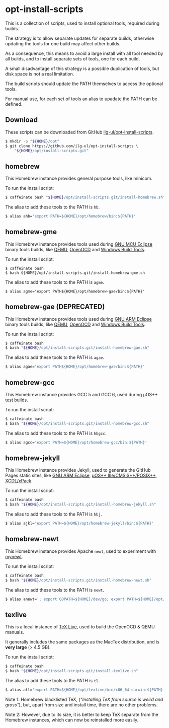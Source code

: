 # opt-install-scripts

This is a collection of scripts, used to install optional tools, required during builds.

The strategy is to allow separate updates for separate builds, otherwise updating the tools for one build may affect other builds.

As a consequence, this means to avoid a large install with all tool needed by all builds, and to install separate sets of tools, one for each build.

A small disadvantage of this strategy is a possible duplication of tools, but disk space is not a real limitation.

The build scripts should update the PATH themselves to access the optional tools.

For manual use, for each set of tools an alias to upadate the PATH can be defined.

## Download

These scripts can be downloaded from GitHub [ilg-ul/opt-install-scripts](https://github.com/ilg-ul/opt-install-scripts).

```bash
$ mkdir -p "${HOME}/opt"
$ git clone https://github.com/ilg-ul/opt-install-scripts \
    "${HOME}/opt/install-scripts.git"
```

## homebrew

This Homebrew instance provides general purpose tools, like minicom.

To run the install script:

```bash
$ caffeinate bash "${HOME}/opt/install-scripts.git/install-homebrew.sh"
```

The alias to add these tools to the PATH is `hb`.

```bash
$ alias ahb='export PATH=${HOME}/opt/homebrew/bin:${PATH}'
```

## homebrew-gme

This Homebrew instance provides tools used during [GNU MCU Eclipse]((http://gnuarmeclipse.github.io)) binary tools builds, like [QEMU](http://gnuarmeclipse.github.io/qemu/), [OpenOCD](http://gnuarmeclipse.github.io/openocd/) and [Windows Build Tools](http://gnuarmeclipse.github.io/windows-build-tools/).

To run the install script:

```
$ caffeinate bash 
$ bash ${HOME}/opt/install-scripts.git/install-homebrew-gme.sh
```

The alias to add these tools to the PATH is `agme`.

```
$ alias agme='export PATH${HOME}/opt/homebrew-gae/bin:${PATH}'
```

## homebrew-gae (DEPRECATED)

This Homebrew instance provides tools used during [GNU ARM Eclipse]((http://gnuarmeclipse.github.io)) binary tools builds, like [QEMU](http://gnuarmeclipse.github.io/qemu/), [OpenOCD](http://gnuarmeclipse.github.io/openocd/) and [Windows Build Tools](http://gnuarmeclipse.github.io/windows-build-tools/).

To run the install script:

```bash
$ caffeinate bash 
$ bash "${HOME}/opt/install-scripts.git/install-homebrew-gae.sh"
```

The alias to add these tools to the PATH is `agae`.

```bash
$ alias agae='export PATH${HOME}/opt/homebrew-gae/bin:${PATH}'
```

## homebrew-gcc

This Homebrew instance provides GCC 5 and GCC 6, used during µOS++ test builds.

To run the install script:

```bash
$ caffeinate bash 
$ bash "${HOME}/opt/install-scripts.git/install-homebrew-gcc.sh"
```

The alias to add these tools to the PATH is `hbgcc`.

```bash
$ alias agcc='export PATH=${HOME}/opt/homebrew-gcc/bin:${PATH}'
```

## homebrew-jekyll

This Homebrew instance provides Jekyll, used to generate the GitHub Pages static sites, like [GNU ARM Eclipse](http://gnuarmeclipse.github.io), [µOS++ IIIe/CMSIS++/POSIX++](http://micro-os-plus.github.io), [XCDL/xPack](http://xcdl.github.io).

To run the install script:

```bash
$ caffeinate bash 
$ bash "${HOME}/opt/install-scripts.git/install-homebrew-jekyll.sh"
```

The alias to add these tools to the PATH is `hbj`.

```bash
$ alias ajkl='export PATH=${HOME}/opt/homebrew-jekyll/bin:${PATH}'
```

## homebrew-newt

This Homebrew instance provides Apache `newt`, used to experiment with [mynewt](https://mynewt.apache.org/).

To run the install script:

```bash
$ caffeinate bash 
$ bash "${HOME}/opt/install-scripts.git/install-homebrew-newt.sh"
```

The alias to add these tools to the PATH is `newt`.

```bash
$ alias anewt='; export GOPATH=${HOME}/dev/go; export PATH=${HOME}/opt/homebrew-jekyll/bin:GOPATH/bin:${PATH}'
```

## texlive

This is a local instance of [TeX Live](https://tug.org/texlive/), used to build the OpenOCD & QEMU manuals.

It generally includes the same packages as the MacTex distribution, and is **very large** (> 4.5 GB).

To run the install script:

```bash
$ caffeinate bash 
$ bash "${HOME}/opt/install-scripts.git/install-texlive.sh"
```

The alias to add these tools to the PATH is `tl`.

```bash
$ alias atl='export PATH=${HOME}/opt/texlive/bin/x86_64-darwin:${PATH}'
```

Note 1: Homebrew blacklisted TeX, (_"Installing TeX from source is weird and gross"_), but, apart from size and install time, there are no other problems.

Note 2: However, due to its size, it is better to keep TeX separate from the Homebrew instances, which can now be reinstalled more easily. 
